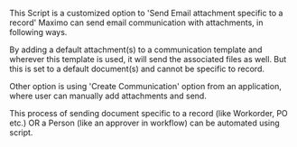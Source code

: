 This Script is a customized option to 'Send Email attachment specific to a record'
Maximo can send email communication with attachments, in following ways.

By adding a default attachment(s) to a communication template and wherever this template is used, it will send the associated files as well. But this is set to a default document(s) and cannot be specific to record.

Other option is using 'Create Communication' option from an application, where user can manually add attachments and send.

This process of sending document specific to a record (like Workorder, PO etc.) OR a Person (like an approver in workflow) can be automated using script.
